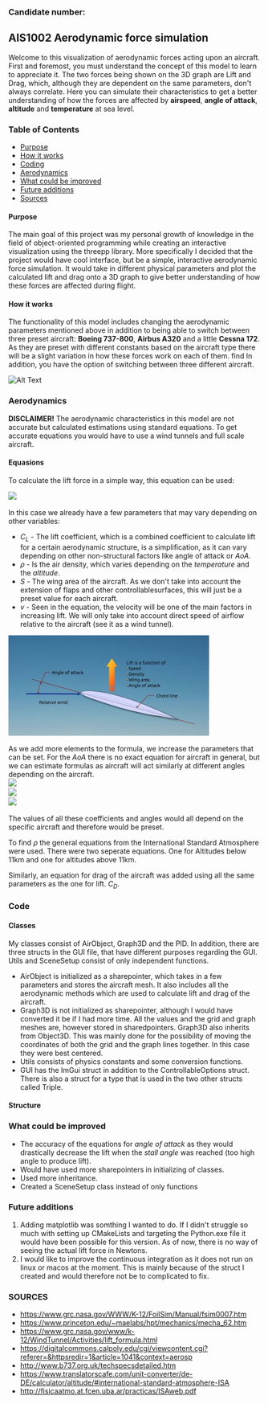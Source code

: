 
### Candidate number: 
## AIS1002 Aerodynamic force simulation

Welcome to this visualization of aerodynamic forces acting upon an aircraft.
First and foremost, you must understand the concept of this model to learn to appreciate it.
The two forces being shown on the 3D graph are Lift and Drag, which, although they are dependent on the same parameters, don't
always correlate. Here you can simulate their characteristics to get a better understanding of how the forces are 
affected by **airspeed**, **angle of attack**, **altitude** and **temperature** at sea level.


### Table of Contents

- [Purpose](#purpose)
- [How it works](#how-it-works)
- [Coding](#coding)
- [Aerodynamics](#aerodynamics)
- [What could be improved](#what-could-be-improved)
- [Future additions](#future-additions)
- [Sources](#sources)
  
#### Purpose
The main goal of this project was my personal growth of knowledge in the field of
object-oriented programming while creating an interactive visualization using the threepp library.
More specifically I decided that the project would have cool interface, but be a simple,
interactive aerodynamic force simulation. It would take in different physical parameters and plot
the calculated lift and drag onto a 3D graph to give better understanding of how these forces are
affected during flight.

#### How it works
The functionality of this model includes changing the aerodynamic parameters mentioned above in addition to
being able to switch between three preset aircraft: **Boeing 737-800**, **Airbus A320** and a little **Cessna 172**.
As they are preset with different constants based on the aircraft type there will be a slight variation in how these
forces work on each of them.
find
In addition, you have the option of switching between three different aircraft.

![Alt Text](resources/aerodynamics_animation.gif)

### Aerodynamics
**DISCLAIMER!** The aerodynamic characteristics in this model are not accurate but calculated estimations using standard
equations. To get accurate equations you would have to use a wind tunnels and full scale aircraft.

#### Equasions
To calculate the lift force in a simple way, this equation can be used:


<img src="https://latex.codecogs.com/svg.image?\Large{\color{Blue}%26space;L%26space;=%26space;\frac{1}{2}C_{L}\rho%26space;S%26space;v^{2}}" />

In this case we already have a few parameters that may vary depending on other variables:

- *C<sub>L</sub>* - The lift coefficient, which is a combined coefficient to calculate lift for a certain aerodynamic
structure, is a simplification, as it can vary depending on other non-structural factors like angle of attack or *AoA*.
- *&rho;* - Is the air density, which varies depending on the *temperature* and the *altitude*.
- *S* - The wing area of the aircraft. As we don't take into account the extension of flaps and other controllablesurfaces,
this will just be a preset value for each aircraft.
- *v* - Seen in the equation, the velocity will be one of the main factors in increasing lift. We will only take into account
direct speed of airflow relative to the aircraft (see it as a wind tunnel).

![Alt Text](resources/Angle_of_Attack.jpg)

As we add more elements to the formula, we increase the parameters that can be set. For the *AoA* there is no exact equation for
aircraft in general, but we can estimate formulas as aircraft will act similarly at different angles depending on the aircraft.
<br>
<img src ="https://latex.codecogs.com/svg.image?{\color{Emerald}%26space;C_{L}\left%26space;(%26space;\alpha%26space;%26space;\right%26space;)%26space;=%26space;\left\{%26space;C_{0}%26space;&plus;%26space;2\pi%26space;\cdot%26space;\alpha%26space;\right\},%26space;if%26space;-\alpha%26space;_{crit}\leq%26space;\alpha%26space;\leq%26space;\alpha%26space;_{crit}}" />
<br>
<img src ="https://latex.codecogs.com/svg.image?{\color{Emerald}%26space;C_{L}\left%26space;(%26space;\alpha%26space;%26space;\right%26space;)%26space;=C_{Lstall}-\left%26space;(%26space;k%26space;\cdot%26space;\left%26space;(%26space;\alpha%26space;-\alpha%26space;_{crit}%26space;\right%26space;)%26space;\right%26space;)^{2},%26space;if%26space;\alpha%26space;_{crit}%26space;<%26space;\alpha%26space;\leqslant%26space;\alpha%26space;_{stall}}" />
<br>
<img src ="https://latex.codecogs.com/svg.image?{\color{Emerald}%26space;C_{L}\left%26space;(%26space;\alpha%26space;%26space;\right%26space;)%26space;=-C_{Lstall}&plus;\left%26space;(%26space;k%26space;\cdot%26space;\left%26space;(%26space;\alpha%26space;-\alpha%26space;_{crit}%26space;\right%26space;)%26space;\right%26space;)^{2},%26space;if%26space;-\alpha%26space;_{stall}%26space;\leq%26space;\alpha%26space;<%26space;-\alpha%26space;_{crit}}" />

The values of all these coefficients and angles would all depend on the specific aircraft and therefore would be preset.

To find *&rho;* the general equations from the International Standard Atmosphere were used. There were two seperate equations. One for
Altitudes below 11km and one for altitudes above 11km.

Similarly, an equation for drag of the aircraft was added using all the same parameters as the one for lift. *C<sub>D</sub>*.



### Code

#### Classes
My classes consist of AirObject, Graph3D and the PID. In addition, there are three structs in the GUI file,
that have different purposes regarding the GUI. Utils and SceneSetup consist of only independent functions.
* AirObject is initialized as a sharepointer, which takes in a few parameters and stores the aircraft mesh. It also includes
all the aerodynamic methods which are used to calculate lift and drag of the aircraft.
* Graph3D is not initialized as sharepointer, although I would have converted it be if I had more time. All the values and the grid and graph meshes are,
however stored in sharedpointers. Graph3D also inherits from Object3D. This was mainly done for the possibility of moving the coordinates of both the
grid and the graph lines together. In this case they were best centered.
* Utils consists of physics constants and some conversion functions.
* GUI has the ImGui struct in addition to the ControllableOptions struct. There is also a struct for a type that is used in the two other structs called
Triple. 

#### Structure


### What could be improved

- The accuracy of the equations for *angle of attack* as they would drastically decrease the lift when the *stall angle*
was reached (too high angle to produce lift).
- Would have used more sharepointers in initializing of classes.
- Used more inheritance.
- Created a SceneSetup class instead of only functions

### Future additions

1. Adding matplotlib was somthing I wanted to do. If I didn't struggle so much with setting up CMakeLists and targeting the Python.exe file it would have been possible for this version. As of now,
there is no way of seeing the actual lift force in Newtons.
2. I would like to improve the continuous integration as it does not run on linux or macos at the moment. This is mainly because of the struct I created
and would therefore not be to complicated to fix.


### SOURCES

- https://www.grc.nasa.gov/WWW/K-12/FoilSim/Manual/fsim0007.htm
- https://www.princeton.edu/~maelabs/hpt/mechanics/mecha_62.htm
- https://www.grc.nasa.gov/www/k-12/WindTunnel/Activities/lift_formula.html
- https://digitalcommons.calpoly.edu/cgi/viewcontent.cgi?referer=&httpsredir=1&article=1041&context=aerosp
- http://www.b737.org.uk/techspecsdetailed.htm
- https://www.translatorscafe.com/unit-converter/de-DE/calculator/altitude/#international-standard-atmosphere-ISA
- http://fisicaatmo.at.fcen.uba.ar/practicas/ISAweb.pdf